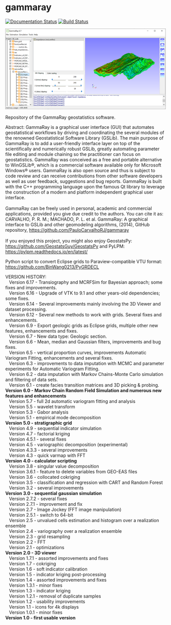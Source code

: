 ﻿# gammaray
[![Documentation Status](https://readthedocs.org/projects/gammaray/badge/?version=latest)](https://gammaray.readthedocs.io/en/latest/?badge=latest)
[![Build Status](https://travis-ci.com/PauloCarvalhoRJ/gammaray.svg?branch=master)](https://travis-ci.com/PauloCarvalhoRJ/gammaray)
                 
<center><img src="https://github.com/PauloCarvalhoRJ/gammaray/blob/master/frontpage.png"/></center>

Repository of the GammaRay geostatistics software.

Abstract:
GammaRay is a graphical user interface (GUI) that automates geostatistical workflows by driving and coordinating the several modules of the renowned Geostatistical Software Library (GSLib).  The main purpose of GammaRay is to add a user-friendly interface layer on top of the scientifically and numerically robust GSLib, greatly automating parameter file editing and module chaining so the practitioner can focus on geostatistics.  GammaRay was conceived as a free and portable alternative to WinGSLib®, which is a commercial software available only for Microsoft Windows® users.  GammaRay is also open source and thus is subject to code review and can receive contributions from other software developers as well as user feedback, suggestions and bug reports.  GammaRay is built with the C++ programming language upon the famous Qt library to leverage the construction of a modern and platform independent graphical user interface.<br><br>
GammaRay can be freely used in personal, academic and commercial applications, provided you give due credit to the authors.  You can cite it as:<br>
    CARVALHO, P. R. M.; MACHADO, P. L. et al. GammaRay: A graphical interface to GSLib and other geomodeling algorithms, (2014), GitHub repository, https://github.com/PauloCarvalhoRJ/gammaray<br><br>
If you enjoyed this project, you might also enjoy GeostatsPy: https://github.com/GeostatsGuy/GeostatsPy and PyLPM: https://pylpm.readthedocs.io/en/latest/<br>

Python script to convert Eclipse grids to Paraview-compatible VTU format: https://github.com/BinWang0213/PyGRDECL

VERSION HISTORY:<br>
&nbsp;&nbsp;&nbsp;Version 6.17  - Transiography and MCRFSim for Bayesian approach; some fixes and improvements.<br>
&nbsp;&nbsp;&nbsp;Version 6.16  - Upgrade of VTK to 9.1 and other years-old dependencies; some fixes.<br>
&nbsp;&nbsp;&nbsp;Version 6.14  - Several improvements mainly involving the 3D Viewer and dataset processing.<br>
&nbsp;&nbsp;&nbsp;Version 6.12  - Several new methods to work with grids. Several fixes and enhancements.<br>
&nbsp;&nbsp;&nbsp;Version 6.9   - Export geologic grids as Eclipse grids, multiple other new features, enhancements and fixes.<br>
&nbsp;&nbsp;&nbsp;Version 6.7   - New data type: Geologic section.<br>
&nbsp;&nbsp;&nbsp;Version 6.6   - Mean, median and Gaussian filters, improvements and bug fixes.<br>
&nbsp;&nbsp;&nbsp;Version 6.5   - vertical proportion curves, improvements Automatic Variogram Fitting, enhancements and several fixes.<br>
&nbsp;&nbsp;&nbsp;Version 6.3   - improvements to data imputation with MCMC and parameter experiments for Automatic Variogram Fitting.<br>
&nbsp;&nbsp;&nbsp;Version 6.2   - data imputation with Markov Chains-Monte Carlo simulation and filtering of data sets.<br>
&nbsp;&nbsp;&nbsp;Version 6.1   - create facies transition matrices and 3D picking & probing.<br>
<strong>Version 6.0   - Markov Chain Random Field Simulation and numerous new features and enhancements<br></strong>
&nbsp;&nbsp;&nbsp;Version 5.7   - full 2d automatic variogram fitting and analysis<br>
&nbsp;&nbsp;&nbsp;Version 5.5   - wavelet transform<br>
&nbsp;&nbsp;&nbsp;Version 5.3   - Gabor analysis<br>
&nbsp;&nbsp;&nbsp;Version 5.1   - empirical mode decomposition<br>
<strong>Version 5.0   - stratigraphic grid<br></strong>
&nbsp;&nbsp;&nbsp;Version 4.9   - sequential indicator simulation<br>
&nbsp;&nbsp;&nbsp;Version 4.7   - factorial kriging<br>
&nbsp;&nbsp;&nbsp;Version 4.5.1 - several fixes<br>
&nbsp;&nbsp;&nbsp;Version 4.5   - variographic decomposition (experimental)<br>
&nbsp;&nbsp;&nbsp;Version 4.3.3 - several improvements<br>
&nbsp;&nbsp;&nbsp;Version 4.3   - quick varmap with FFT<br>
<strong>Version 4.0   - calculator scripting<br></strong>
&nbsp;&nbsp;&nbsp;Version 3.8   - singular value decomposition<br>
&nbsp;&nbsp;&nbsp;Version 3.6.1 - feature to delete variables from GEO-EAS files<br>
&nbsp;&nbsp;&nbsp;Version 3.6   - collocated cokriging<br>
&nbsp;&nbsp;&nbsp;Version 3.5   - classification and regression with CART and Random Forest<br>
&nbsp;&nbsp;&nbsp;Version 3.2   - several improvements<br>
<strong>Version 3.0   - sequential gaussian simulation<br></strong>
&nbsp;&nbsp;&nbsp;Version 2.7.2 - several fixes<br>
&nbsp;&nbsp;&nbsp;Version 2.7.1 - improvement and fix<br>
&nbsp;&nbsp;&nbsp;Version 2.7   - Image Jockey (FFT image manipulation)<br>
&nbsp;&nbsp;&nbsp;Version 2.5.1 - switch to 64-bit<br>
&nbsp;&nbsp;&nbsp;Version 2.5   - unvalued cells estimation and histogram over a realization ensemble<br>
&nbsp;&nbsp;&nbsp;Version 2.4   - variography over a realization ensemble<br>
&nbsp;&nbsp;&nbsp;Version 2.3   - grid resampling<br>
&nbsp;&nbsp;&nbsp;Version 2.2   - FFT<br>
&nbsp;&nbsp;&nbsp;Version 2.1   - optimizations<br>
<strong>Version 2.0   - 3D viewer<br></strong>
&nbsp;&nbsp;&nbsp;Version 1.7.1 - assorted improvements and fixes<br>
&nbsp;&nbsp;&nbsp;Version 1.7   - cokriging<br>
&nbsp;&nbsp;&nbsp;Version 1.6   - soft indicator calibration<br>
&nbsp;&nbsp;&nbsp;Version 1.5   - indicator kriging post-processing<br>
&nbsp;&nbsp;&nbsp;Version 1.4   - assorted improvements and fixes<br>
&nbsp;&nbsp;&nbsp;Version 1.3.1 - minor fixes<br>
&nbsp;&nbsp;&nbsp;Version 1.3   - indicator kriging<br>
&nbsp;&nbsp;&nbsp;Version 1.2.1 - removal of duplicate samples<br>
&nbsp;&nbsp;&nbsp;Version 1.2   - usability improvements<br>
&nbsp;&nbsp;&nbsp;Version 1.1   - icons for 4k displays<br>
&nbsp;&nbsp;&nbsp;Version 1.0.1 - minor fixes<br>
<strong>Version 1.0   - first usable version<br></strong>
